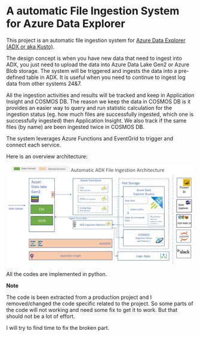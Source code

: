 # A automatic File Ingestion System for Azure Data Explorer

This project is an automatic file ingestion system for [Azure Data Explorer (ADX or aka Kusto)](https://docs.microsoft.com/en-us/azure/data-explorer/data-explorer-overview). 

The design concept is when you have new data that need to ingest into ADX, you just need to upload the data into Azure Data Lake Gen2 or Azure Blob storage. The system will be triggered and ingests the data into a pre-defined table in ADX. It is useful when you need to continue to ingest log data from other systems 24&7. 

All the ingestion activities and results will be tracked and keep in Application Insight and COSMOS DB. The reason we keep the data in COSMOS DB is it provides an easier way to query and run statistic calculation for the ingestion status (eg. how much files are successfully ingested, which one is successfully ingested) then Application Insight. We also track if the same files (by name) are been ingested twice in COSMOS DB.  

The system leverages Azure Functions and EventGrid to trigger and connect each service. 

Here is an overview architecture: 

![Overview Architecture](https://github.com/Herman-Wu/ADXAutoFileIngestion/blob/master/doc/Architecture_s.jpg)

All the codes are implemented in python. 

**Note** 

The code is been extracted from a production project and I removed/changed the code specific related to the project. So some parts of the code will not working and need some fix to get it to work. But that should not be a lot of effort. 

I will try to find time to fix the broken part. 

